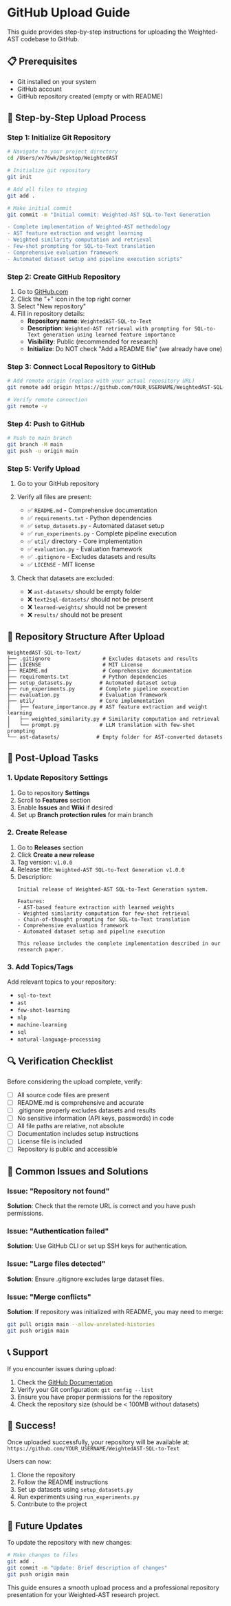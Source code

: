 # GitHub Upload Guide

This guide provides step-by-step instructions for uploading the Weighted-AST codebase to GitHub.

## 📋 Prerequisites

- Git installed on your system
- GitHub account
- GitHub repository created (empty or with README)

## 🚀 Step-by-Step Upload Process

### Step 1: Initialize Git Repository

```bash
# Navigate to your project directory
cd /Users/xv76wk/Desktop/WeightedAST

# Initialize git repository
git init

# Add all files to staging
git add .

# Make initial commit
git commit -m "Initial commit: Weighted-AST SQL-to-Text Generation

- Complete implementation of Weighted-AST methodology
- AST feature extraction and weight learning
- Weighted similarity computation and retrieval
- Few-shot prompting for SQL-to-Text translation
- Comprehensive evaluation framework
- Automated dataset setup and pipeline execution scripts"
```

### Step 2: Create GitHub Repository

1. Go to [GitHub.com](https://github.com)
2. Click the "+" icon in the top right corner
3. Select "New repository"
4. Fill in repository details:
   - **Repository name**: `WeightedAST-SQL-to-Text`
   - **Description**: `Weighted-AST retrieval with prompting for SQL-to-Text generation using learned feature importance`
   - **Visibility**: Public (recommended for research)
   - **Initialize**: Do NOT check "Add a README file" (we already have one)

### Step 3: Connect Local Repository to GitHub

```bash
# Add remote origin (replace with your actual repository URL)
git remote add origin https://github.com/YOUR_USERNAME/WeightedAST-SQL-to-Text.git

# Verify remote connection
git remote -v
```

### Step 4: Push to GitHub

```bash
# Push to main branch
git branch -M main
git push -u origin main
```

### Step 5: Verify Upload

1. Go to your GitHub repository
2. Verify all files are present:
   - ✅ `README.md` - Comprehensive documentation
   - ✅ `requirements.txt` - Python dependencies
   - ✅ `setup_datasets.py` - Automated dataset setup
   - ✅ `run_experiments.py` - Complete pipeline execution
   - ✅ `util/` directory - Core implementation
   - ✅ `evaluation.py` - Evaluation framework
   - ✅ `.gitignore` - Excludes datasets and results
   - ✅ `LICENSE` - MIT license

3. Check that datasets are excluded:
   - ❌ `ast-datasets/` should be empty folder
   - ❌ `text2sql-datasets/` should not be present
   - ❌ `learned-weights/` should not be present
   - ❌ `results/` should not be present

## 🔧 Repository Structure After Upload

```
WeightedAST-SQL-to-Text/
├── .gitignore                 # Excludes datasets and results
├── LICENSE                    # MIT License
├── README.md                  # Comprehensive documentation
├── requirements.txt           # Python dependencies
├── setup_datasets.py         # Automated dataset setup
├── run_experiments.py        # Complete pipeline execution
├── evaluation.py             # Evaluation framework
├── util/                     # Core implementation
│   ├── feature_importance.py # AST feature extraction and weight learning
│   ├── weighted_similarity.py # Similarity computation and retrieval
│   └── prompt.py             # LLM translation with few-shot prompting
└── ast-datasets/            # Empty folder for AST-converted datasets
```

## 🎯 Post-Upload Tasks

### 1. Update Repository Settings

1. Go to repository **Settings**
2. Scroll to **Features** section
3. Enable **Issues** and **Wiki** if desired
4. Set up **Branch protection rules** for main branch

### 2. Create Release

1. Go to **Releases** section
2. Click **Create a new release**
3. Tag version: `v1.0.0`
4. Release title: `Weighted-AST SQL-to-Text Generation v1.0.0`
5. Description:
   ```
   Initial release of Weighted-AST SQL-to-Text Generation system.
   
   Features:
   - AST-based feature extraction with learned weights
   - Weighted similarity computation for few-shot retrieval
   - Chain-of-thought prompting for SQL-to-Text translation
   - Comprehensive evaluation framework
   - Automated dataset setup and pipeline execution
   
   This release includes the complete implementation described in our research paper.
   ```

### 3. Add Topics/Tags

Add relevant topics to your repository:
- `sql-to-text`
- `ast`
- `few-shot-learning`
- `nlp`
- `machine-learning`
- `sql`
- `natural-language-processing`

## 🔍 Verification Checklist

Before considering the upload complete, verify:

- [ ] All source code files are present
- [ ] README.md is comprehensive and accurate
- [ ] .gitignore properly excludes datasets and results
- [ ] No sensitive information (API keys, passwords) in code
- [ ] All file paths are relative, not absolute
- [ ] Documentation includes setup instructions
- [ ] License file is included
- [ ] Repository is public and accessible

## 🚨 Common Issues and Solutions

### Issue: "Repository not found"
**Solution**: Check that the remote URL is correct and you have push permissions.

### Issue: "Authentication failed"
**Solution**: Use GitHub CLI or set up SSH keys for authentication.

### Issue: "Large files detected"
**Solution**: Ensure .gitignore excludes large dataset files.

### Issue: "Merge conflicts"
**Solution**: If repository was initialized with README, you may need to merge:
```bash
git pull origin main --allow-unrelated-histories
git push origin main
```

## 📞 Support

If you encounter issues during upload:

1. Check the [GitHub Documentation](https://docs.github.com/)
2. Verify your Git configuration: `git config --list`
3. Ensure you have proper permissions for the repository
4. Check the repository size (should be < 100MB without datasets)

## 🎉 Success!

Once uploaded successfully, your repository will be available at:
`https://github.com/YOUR_USERNAME/WeightedAST-SQL-to-Text`

Users can now:
1. Clone the repository
2. Follow the README instructions
3. Set up datasets using `setup_datasets.py`
4. Run experiments using `run_experiments.py`
5. Contribute to the project

## 🔄 Future Updates

To update the repository with new changes:

```bash
# Make changes to files
git add .
git commit -m "Update: Brief description of changes"
git push origin main
```

This guide ensures a smooth upload process and a professional repository presentation for your Weighted-AST research project.
